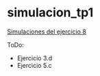 # simulacion_tp1

[Simulaciones del ejercicio 8](https://drive.google.com/drive/folders/1QmXMN8Rs8gHJaOKrz7fn6h0Zhei00ICj?usp=sharing)

ToDo:

- Ejercicio 3.d
- Ejercicio 5.c


